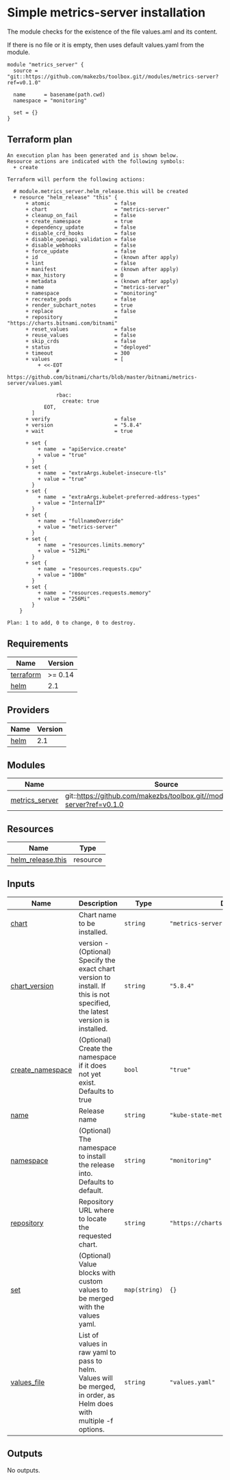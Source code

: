 # Simple metrics-server installation

The module checks for the existence of the file values.aml and its content.

If there is no file or it is empty, then uses default values.yaml from the module.

```
module "metrics_server" {
  source = "git::https://github.com/makezbs/toolbox.git//modules/metrics-server?ref=v0.1.0"

  name      = basename(path.cwd)
  namespace = "monitoring"

  set = {}
}
```

## Terraform plan
```
An execution plan has been generated and is shown below.
Resource actions are indicated with the following symbols:
  + create

Terraform will perform the following actions:

  # module.metrics_server.helm_release.this will be created
  + resource "helm_release" "this" {
      + atomic                     = false
      + chart                      = "metrics-server"
      + cleanup_on_fail            = false
      + create_namespace           = true
      + dependency_update          = false
      + disable_crd_hooks          = false
      + disable_openapi_validation = false
      + disable_webhooks           = false
      + force_update               = false
      + id                         = (known after apply)
      + lint                       = false
      + manifest                   = (known after apply)
      + max_history                = 0
      + metadata                   = (known after apply)
      + name                       = "metrics-server"
      + namespace                  = "monitoring"
      + recreate_pods              = false
      + render_subchart_notes      = true
      + replace                    = false
      + repository                 = "https://charts.bitnami.com/bitnami"
      + reset_values               = false
      + reuse_values               = false
      + skip_crds                  = false
      + status                     = "deployed"
      + timeout                    = 300
      + values                     = [
          + <<-EOT
                # https://github.com/bitnami/charts/blob/master/bitnami/metrics-server/values.yaml
                
                rbac:
                  create: true
            EOT,
        ]
      + verify                     = false
      + version                    = "5.8.4"
      + wait                       = true

      + set {
          + name  = "apiService.create"
          + value = "true"
        }
      + set {
          + name  = "extraArgs.kubelet-insecure-tls"
          + value = "true"
        }
      + set {
          + name  = "extraArgs.kubelet-preferred-address-types"
          + value = "InternalIP"
        }
      + set {
          + name  = "fullnameOverride"
          + value = "metrics-server"
        }
      + set {
          + name  = "resources.limits.memory"
          + value = "512Mi"
        }
      + set {
          + name  = "resources.requests.cpu"
          + value = "100m"
        }
      + set {
          + name  = "resources.requests.memory"
          + value = "256Mi"
        }
    }

Plan: 1 to add, 0 to change, 0 to destroy.

```

## Requirements

| Name | Version |
|------|---------|
| <a name="requirement_terraform"></a> [terraform](#requirement\_terraform) | >= 0.14 |
| <a name="requirement_helm"></a> [helm](#requirement\_helm) | 2.1 |

## Providers

| Name | Version |
|------|---------|
| <a name="provider_helm"></a> [helm](#provider\_helm) | 2.1 |

## Modules

| Name | Source | Version |
|------|--------|---------|
| <a name="module_metrics_server"></a> [metrics\_server](#module\_metrics\_server) | git::https://github.com/makezbs/toolbox.git//modules/metrics-server?ref=v0.1.0 |  |

## Resources

| Name | Type |
|------|------|
| [helm_release.this](https://registry.terraform.io/providers/hashicorp/helm/2.1/docs/resources/release) | resource |

## Inputs

| Name | Description | Type | Default | Required |
|------|-------------|------|---------|:--------:|
| <a name="input_chart"></a> [chart](#input\_chart) | Chart name to be installed. | `string` | `"metrics-server"` | no |
| <a name="input_chart_version"></a> [chart\_version](#input\_chart\_version) | version - (Optional) Specify the exact chart version to install. If this is not specified, the latest version is installed. | `string` | `"5.8.4"` | no |
| <a name="input_create_namespace"></a> [create\_namespace](#input\_create\_namespace) | (Optional) Create the namespace if it does not yet exist. Defaults to true | `bool` | `"true"` | no |
| <a name="input_name"></a> [name](#input\_name) | Release name | `string` | `"kube-state-metrics"` | no |
| <a name="input_namespace"></a> [namespace](#input\_namespace) | (Optional) The namespace to install the release into. Defaults to default. | `string` | `"monitoring"` | no |
| <a name="input_repository"></a> [repository](#input\_repository) | Repository URL where to locate the requested chart. | `string` | `"https://charts.bitnami.com/bitnami"` | no |
| <a name="input_set"></a> [set](#input\_set) | (Optional) Value blocks with custom values to be merged with the values yaml. | `map(string)` | `{}` | no |
| <a name="input_values_file"></a> [values\_file](#input\_values\_file) | List of values in raw yaml to pass to helm. Values will be merged, in order, as Helm does with multiple -f options. | `string` | `"values.yaml"` | no |

## Outputs

No outputs.
